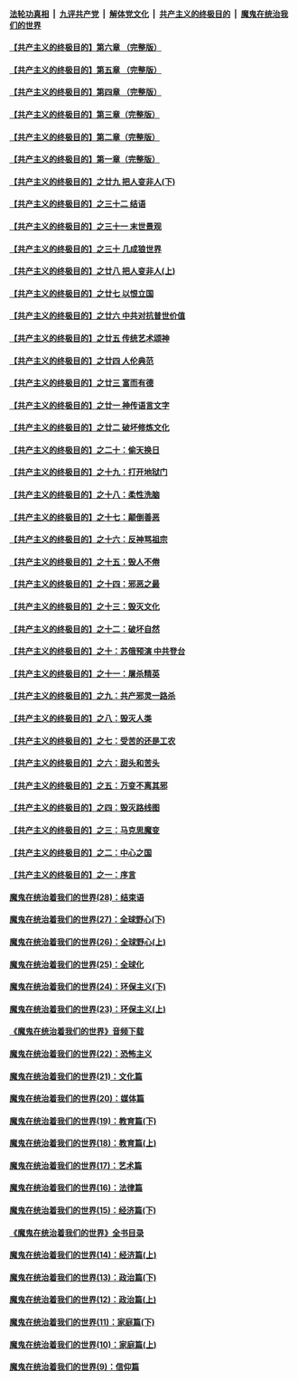 

####  [法轮功真相](../../../../basic/blob/master/README.md?t=06182302) &nbsp;|&nbsp; [九评共产党](../../../../9ping.md/blob/master/README.md?t=06182302) &nbsp;|&nbsp; [解体党文化](../../../../jtdwh.md/blob/master/README.md?t=06182302)  &nbsp;|&nbsp; [共产主义的终极目的](../../../../gczydzjmd.md/blob/master/README.md?t=06182302) &nbsp;|&nbsp; [魔鬼在统治我们的世界](../../../../mgztzwmdsj.md/blob/master/README.md?t=06182302) 

#### [【共产主义的终极目的】第六章 （完整版）](../pages/nsc422/n11428913.md?t=06182302) 

#### [【共产主义的终极目的】第五章 （完整版）](../pages/nsc422/n11428912.md?t=06182302) 

#### [【共产主义的终极目的】第四章 （完整版）](../pages/nsc422/n11428907.md?t=06182302) 

#### [【共产主义的终极目的】第三章（完整版）](../pages/nsc422/n11428848.md?t=06182302) 

#### [【共产主义的终极目的】第二章（完整版）](../pages/nsc422/n11428831.md?t=06182302) 

#### [【共产主义的终极目的】第一章（完整版）](../pages/nsc422/n11417651.md?t=06182302) 

#### [【共产主义的终极目的】之廿九 把人变非人(下)](../pages/nsc422/n11344140.md?t=06182302) 

#### [【共产主义的终极目的】之三十二 结语](../pages/nsc422/n11360535.md?t=06182302) 

#### [【共产主义的终极目的】之三十一 末世景观](../pages/nsc422/n11351129.md?t=06182302) 

#### [【共产主义的终极目的】之三十 几成狼世界](../pages/nsc422/n11348280.md?t=06182302) 

#### [【共产主义的终极目的】之廿八 把人变非人(上)](../pages/nsc422/n11340492.md?t=06182302) 

#### [【共产主义的终极目的】之廿七 以恨立国](../pages/nsc422/n11336944.md?t=06182302) 

#### [【共产主义的终极目的】之廿六 中共对抗普世价值](../pages/nsc422/n11324785.md?t=06182302) 

#### [【共产主义的终极目的】之廿五 传统艺术颂神](../pages/nsc422/n11296396.md?t=06182302) 

#### [【共产主义的终极目的】之廿四 人伦典范](../pages/nsc422/n11296397.md?t=06182302) 

#### [【共产主义的终极目的】之廿三 富而有德](../pages/nsc422/n11283598.md?t=06182302) 

#### [【共产主义的终极目的】之廿一 神传语言文字](../pages/nsc422/n11263265.md?t=06182302) 

#### [【共产主义的终极目的】之廿二 破坏修炼文化](../pages/nsc422/n11245728.md?t=06182302) 

#### [【共产主义的终极目的】之二十：偷天换日](../pages/nsc422/n11238846.md?t=06182302) 

#### [【共产主义的终极目的】之十九：打开地狱门](../pages/nsc422/n11206376.md?t=06182302) 

#### [【共产主义的终极目的】之十八：柔性洗脑](../pages/nsc422/n11199994.md?t=06182302) 

#### [【共产主义的终极目的】之十七：颠倒善恶](../pages/nsc422/n11179782.md?t=06182302) 

#### [【共产主义的终极目的】之十六：反神骂祖宗](../pages/nsc422/n11166798.md?t=06182302) 

#### [【共产主义的终极目的】之十五：毁人不倦](../pages/nsc422/n11166792.md?t=06182302) 

#### [【共产主义的终极目的】之十四：邪恶之最](../pages/nsc422/n11150249.md?t=06182302) 

#### [【共产主义的终极目的】之十三：毁灭文化](../pages/nsc422/n11135227.md?t=06182302) 

#### [【共产主义的终极目的】之十二：破坏自然](../pages/nsc422/n11135214.md?t=06182302) 

#### [【共产主义的终极目的】之十：苏俄预演 中共登台](../pages/nsc422/n11118424.md?t=06182302) 

#### [【共产主义的终极目的】之十一：屠杀精英](../pages/nsc422/n11118442.md?t=06182302) 

#### [【共产主义的终极目的】之九：共产邪灵一路杀](../pages/nsc422/n11114139.md?t=06182302) 

#### [【共产主义的终极目的】之八：毁灭人类](../pages/nsc422/n11108503.md?t=06182302) 

#### [【共产主义的终极目的】之七：受苦的还是工农](../pages/nsc422/n11101809.md?t=06182302) 

#### [【共产主义的终极目的】之六：甜头和苦头](../pages/nsc422/n11096971.md?t=06182302) 

#### [【共产主义的终极目的】之五：万变不离其邪](../pages/nsc422/n11091285.md?t=06182302) 

#### [【共产主义的终极目的】之四：毁灭路线图](../pages/nsc422/n11086284.md?t=06182302) 

#### [【共产主义的终极目的】之三：马克思魔变](../pages/nsc422/n11061941.md?t=06182302) 

#### [【共产主义的终极目的】之二：中心之国](../pages/nsc422/n11047728.md?t=06182302) 

#### [【共产主义的终极目的】之一：序言](../pages/nsc422/n11086077.md?t=06182302) 

#### [魔鬼在统治着我们的世界(28)：结束语](../pages/nsc422/n10936246.md?t=06182302) 

#### [魔鬼在统治着我们的世界(27)：全球野心(下)](../pages/nsc422/n10928319.md?t=06182302) 

#### [魔鬼在统治着我们的世界(26)：全球野心(上)](../pages/nsc422/n10900318.md?t=06182302) 

#### [魔鬼在统治着我们的世界(25)：全球化](../pages/nsc422/n10788205.md?t=06182302) 

#### [魔鬼在统治着我们的世界(24)：环保主义(下)](../pages/nsc422/n10695307.md?t=06182302) 

#### [魔鬼在统治着我们的世界(23)：环保主义(上)](../pages/nsc422/n10688613.md?t=06182302) 

#### [《魔鬼在统治着我们的世界》音频下载](../pages/nsc422/n10635553.md?t=06182302) 

#### [魔鬼在统治着我们的世界(22)：恐怖主义](../pages/nsc422/n10614727.md?t=06182302) 

#### [魔鬼在统治着我们的世界(21)：文化篇](../pages/nsc422/n10597706.md?t=06182302) 

#### [魔鬼在统治着我们的世界(20)：媒体篇](../pages/nsc422/n10586579.md?t=06182302) 

#### [魔鬼在统治着我们的世界(19)：教育篇(下)](../pages/nsc422/n10564808.md?t=06182302) 

#### [魔鬼在统治着我们的世界(18)：教育篇(上)](../pages/nsc422/n10526970.md?t=06182302) 

#### [魔鬼在统治着我们的世界(17)：艺术篇](../pages/nsc422/n10499093.md?t=06182302) 

#### [魔鬼在统治着我们的世界(16)：法律篇](../pages/nsc422/n10485969.md?t=06182302) 

#### [魔鬼在统治着我们的世界(15)：经济篇(下)](../pages/nsc422/n10469975.md?t=06182302) 

#### [《魔鬼在统治着我们的世界》全书目录](../pages/nsc422/n10464261.md?t=06182302) 

#### [魔鬼在统治着我们的世界(14)：经济篇(上)](../pages/nsc422/n10457370.md?t=06182302) 

#### [魔鬼在统治着我们的世界(13)：政治篇(下)](../pages/nsc422/n10448270.md?t=06182302) 

#### [魔鬼在统治着我们的世界(12)：政治篇(上)](../pages/nsc422/n10444576.md?t=06182302) 

#### [魔鬼在统治着我们的世界(11)：家庭篇(下)](../pages/nsc422/n10440961.md?t=06182302) 

#### [魔鬼在统治着我们的世界(10)：家庭篇(上)](../pages/nsc422/n10435448.md?t=06182302) 

#### [魔鬼在统治着我们的世界(9)：信仰篇](../pages/nsc422/n10432159.md?t=06182302) 

